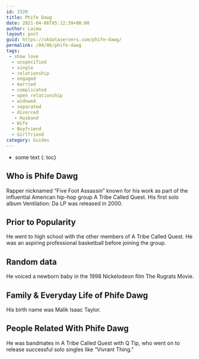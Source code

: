 ```yaml
---
id: 3320
title: Phife Dawg
date: 2021-04-06T05:12:39+00:00
author: Laima
layout: post
guid: https://ukdataservers.com/phife-dawg/
permalink: /04/06/phife-dawg
tags:
 - show love
  - unspecified
  - single
  - relationship
  - engaged
  - married
  - complicated
  - open relationship
  - widowed
  - separated
  - divorced
   - Husband
  - Wife
  - Boyfriend
  - Girlfriend
category: Guides
---
```


* some text
{: toc}


## Who is Phife Dawg
                  
                  
                  
Rapper nicknamed &#8220;Five Foot Assassin&#8221; known for his work as part of the influential American hip-hop group A Tribe Called Quest. His first solo album Ventilation: Da LP was released in 2000.
                  
              
            
              
            
                
                
                
## Prior to Popularity
                  
                  
                  
He went to high school with the other members of A Tribe Called Quest. He was an aspiring professional basketball before joining the group.
                  
              
            
              
            
                
                
                
## Random data
                  
                  
                  
He voiced a newborn baby in the 1998 Nickelodeon film The Rugrats Movie.
                  
              
            
              
            
                
                
                
## Family & Everyday Life of Phife Dawg
                  
                  
                  
His birth name was Malik Isaac Taylor.
                  
              
            
              
            
                
                
                
## People Related With Phife Dawg
                  
                  
                  
He was bandmates in A Tribe Called Quest with Q Tip, who went on to release successful solo singles like &#8220;Vivrant Thing.&#8221;
                  
              
            
              
            
                
              
            
              
              
            
            
              
            
          
          
          